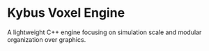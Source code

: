 # Kybus Voxel Engine
A lightweight C++ engine focusing on simulation scale and modular organization over graphics.